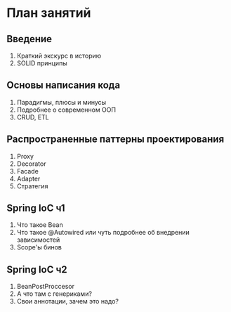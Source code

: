 # План занятий

## Введение

1. Краткий экскурс в историю
2. SOLID принципы

## Основы написания кода

1. Парадигмы, плюсы и минусы
2. Подробнее о современном ООП
3. CRUD, ETL 

## Распространенные паттерны проектирования

1. Proxy
2. Decorator
3. Facade
4. Adapter
5. Стратегия

## Spring IoC ч1

1. Что такое Bean
2. Что такое @Autowired или чуть подробнее об внедрении зависимостей
3. Scope'ы бинов


## Spring IoC ч2

1. BeanPostProccesor
2. А что там с генериками?
3. Свои аннотации, зачем это надо?
